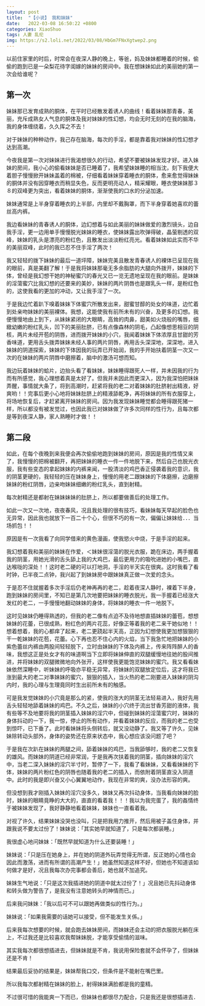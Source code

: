```yaml
---
layout: post
title:  "【小说】 我和妹妹"
date:   2022-03-08 16:50:22 +0800
categories: XiaoShuo
tags: 人妻 乱伦
img: https://s2.loli.net/2022/03/08/HbGm7FNxXgtwep2.png
---
```

以前住家里的时后，时常会在夜深人静的晚上，等爸，妈及妹妹都睡着的时候，偷偷的跑到已是一朵梨花待字闺嫁的妹妹的房间中。我在想妹妹如此的美丽她的第一次会给谁呢？

## 第一次

妹妹那已发育成熟的胴体，在平时已经散发着诱人的曲线！看着妹妹那青春，美丽，充斥成熟女人气息的胴体及我对妹妹的性幻想，均会无时无刻的在我的脑海，我的身体缠绕着，久久挥之不去！

对于妹妹的种种动作，我己存在脑海，每次的手淫，都是靠着我对妹妹的性幻想才达到高潮。

今夜我是第一次对妹妹进行我渴想很久的行动，希望不要被妹妹发现才好。进入妹妹的房间，我小心的偷看妹妹是否已睡着了，我希望妹妹睡的相当沈，刻下我便大着胆子慢慢掀开妹妹盖着的棉被，仔细看着妹妹穿着睡衣的胴体，愈来愈觉得妹妹的胴体并没有因穿睡衣而稍显失色，反而更明亮动人，精采耀眼，睡衣使妹妹那３８的双峰更为突出，看着妹妹的胴体，渐渐使我的口水的分泌加速。

妹妹通常是上半身穿着睡衣的上半部，内里却不戴胸罩，而下半身穿着她喜欢的蕾丝高内裤。

我边看妹妹的青春诱人的胴体，边幻想着与如此美丽的妹妹做爱的激烈镜头，边自我手淫，更一边用单手慢慢脱光妹妹的睡衣，使妹妹露出吹弹得破，晶萤剔透的双峰，妹妹的乳头是漂亮的粉红色，且散发出淡淡粉红亮光。看着妹妹如此实而不华的美丽双峰，此时的我已忍不住手淫了两次！

我又轻轻的拨下妹妹的最后一道坪障，妹妹完美且散发青春诱人的裸体已呈现在我的眼前，真是美翻了解！于是我将妹妹那毫无多余脂肪的大腿向外拨开，妹妹的下体，曾经是我幻想干她的神秘蜜穴的春光又已一览无遗地呈现在我的眼前。是妹妹的淫蕩蜜穴比我幻想的还要来的美妙，妹妹的两片阴唇也是跟乳头一样，是粉红色的，这使我看的更加的冲动，又让我手淫了一次。

于是我边忙着趴下嗅着妹妹下体蜜穴所散发出来，甜蜜甘醇的处女的味道，边忙着到处亲吻妹妹的美丽裸体。我想，这能使我有前所未有的兴奋，及更多的幻想。我便慢慢地由上到下，从妹妹紧闭的大眼睛，高耸的肉鼻，甜美如火烧般的嘴唇，细緻幼嫩的粉红乳头，凹下的美丽肚脐，已有点像森林的阴毛，凸起像想思相豆的阴核，两片未经开苞的阴唇，进而拨开妹妹的小穴，我闻着妹妹下体浓厚且甘甜的芳香味道，更用舌头拨弄妹妹未经人事的两片阴唇，再用舌头深深地，深深地，进入妹妹的阴道探索，妹妹的下体因我的玩弄已开始润，我的手开始扶着阴茎一次又一次的在妹妹的两片阴唇中磨擦着，脑中的激汤可想而知。

我边玩着妹妹的蛤片，边抬头看了看妹妹，妹妹睡得跟死人一样，并未因我的行为而有所感觉，我心理想着真是太好了。但我并未因此而更深入，因为我深怕把妹妹弄醒，事情就大条了，将到高潮时，赶紧将我的老二对着妹妹的肚脐射出精液，好爽哟！！完事后更小心地将妹妹肚脐上的精液舔乾净，再将妹妹的所有衣服穿上，将场地恢复后，才赶紧离开妹妹的房间。因为我发现妹妹睡觉都会睡得跟死猪一样，所以都没有被发觉过，也因此我已对妹妹做了许多次同样的性行为，且每次都是等到夜深人静，家人熟睡时才做！！

## 第二段

如此，在每个夜晚到来我便会再次偷偷地跑到妹妹的房间，原因是我的性情又来了，我慢慢的把棉被翻开，再把妹妹的睡衣一件一件地脱下来，然后自己也脱光衣服，我有些变态的拿起妹妹的内裤来闻，一股清淡的鸡巴香正侵袭着我的意识，我的阴茎更硬的，我轻轻的压在妹妹身上，慢慢的用老二跟妹妹的下体磨擦，边磨擦妹妹的粉红阴唇，边亲吻妹妹细嫩的粉红乳头，直到射精。

每次射精还是都射在妹妹妹妹的肚脐上，所以都要做善后的处理工作。

如此一次又一次地，夜夜春风，况且我处理的很有技巧，看妹妹每天早起的脸色也无异常，因此我也就放下一百二十个心，但很不巧的有一次，偏偏让妹妹给．．．当场抓包！！

原因是有一次我看了向同学借来的黄色漫画，使我慾火中烧，于是手淫的起来。

我幻想着我和美丽的妹妹在作爱，＜妹妹很淫蕩的脱光衣服，跪在床边，两手握着我的阴茎，用她光滑的舌头舔上我的大鸡巴，最后更用力的吸吮进她的小嘴巴，直达喉咙的深处！！这时老二硬的可以打地洞，手淫的半天实在很爽。这时我看了看时钟，已半夜二点钟，我兴起了到妹妹房中跟妹妹真正做一次爱的念头。

于是忍不住就握着多次手淫后仍老神再再的老二，趁着夜深人静时，裸着下半身，跑到妹妹的房间里，不知已是第几次地要把妹妹的睡衣脱光，我一手握着已经涨大发红的老二，一手慢慢地翻动妹妹的身体，将妹妹的睡衣一件一地脱下。

这时见妹妹仍睡得熟透的，但我的老二像有点迫不及待地想直插妹妹的蕾苞，想想妹妹的花蕾，已很成熟，粉红色的两片花蕊，好像正等着我的老二来干她似地！！想着想着，我的心都痒了起来，老二更跷起半天高，正因为幻想使我更加想狠狠的干一乾妹妹的花苞，花蕾。心下再也忍不住心内的火焰，当下我急忙地把妹妹的小紫色蕾丝内裤由两股间轻轻脱下，立时由妹妹的下体及内裤上，传来阵阵醉人的香味，我想这正是处女才有的味道啊当下立即将妹妹伸直的双腿缓慢地往她的股间推进，并将妹妹的双腿微微地向外张开，这样使我更能饱览妹妹的蜜穴。我又看看妹妹依然深睡中，听妹妹的呼吸亦平稳无异常，将妹妹的双腿放定位后，这才将我已涨到最大的老二对準妹妹的蜜穴，狠狠的插入，当火热的老二刚要进入妹妹的阴沟内时，我的心理与生理竟同时生出前所未有的触感。

可是我发觉妹妹的小穴竟是那么的紧，使我的涨大的阴茎无法轻易进入，我好先用舌头轻轻地舔着妹妹的鸡巴。不久之后，妹妹的小穴终于流出甘香芳甜的液体，我有些等不及地要将我的阴茎插入妹妹的淫穴中，但碰到妹妹的淫蕩蜜穴时，妹妹的身体抖动的一下，我一惊，停止的所有动作，并看着妹妹的反应，而我的老二也受到惊吓，已下垂了。此时看妹妹将头侧转后，就又没动静了。我又等了许久，见妹妹除转动头部外，身体的姿势还在原来状态中，我心想应该没问题了吧？

于是我在次趴在妹妹的两腿之间，舔着妹妹的鸡巴，当我舔够时，我的老二又恢复的雄风。而妹妹的阴道已经非常润，于是我再次扶着我的阴茎，插向妹妹的淫穴中，当老二深入妹妹的淫穴半寸时，暂停了一下，我看了看妹妹，又看看妹妹的下体，妹妹的两片粉红色的阴唇也随着我的老二的插入，而依附着阴茎直没入阴道中。此时的我是即兴奋又小心翼翼地动作，我现在非常的爽，没办法形容的爽。

但没想到我才刚插入妹妹的淫穴没多久，妹妹又再次抖动身体，当我看向妹妹的脸时，妹妹的眼睛竟睁的大大的，直直的看着我！！！我以为我完蛋了，我的姦情终于被妹妹发现了，我好静静地看着妹妹，妹妹也一直看着我。

对视了许久，结果妹妹没哭也没叫，只是把我用力推开，然后用被子盖住身体，并跟我说不要太过份了！妹妹说：「其实她早就知道了，只是每次都装睡。」

我很虚心地问妹妹：「既然早就知道为什么还要装睡！」

妹妹说：「只是压在她身上，并在她的阴道外玩弄觉得无所谓，反正她的心情也会因此而激荡，进而有所谓的高潮产生！」她虽然知道这样不好，但她也不知道该如何做才是好，况且我每次办完事都会善后，她也就不加追究。

妹妹生气地说：「只是这次我插进她的阴道中就太过份了！」况且她已先抖动身体和转头做为警告了，是我没有注意她转头的神情而已。」

后来我问妹妹：「我以后可不可以跟她再做类似的性行为。」

妹妹说：「如果我需要的话她可以接受，但不能发生关係。」

后来我每次想要的时候，就会跑去妹妹房间，而妹妹还会主动的把衣服脱光躺在床上，不过我还是比较喜欢我帮妹妹脱，才能享受偷情的滋味。

其实我每次都很想插进去，但妹妹就是不肯，我说用保险套就不会怀孕了，但妹妹还是不肯！

结果最后妥协的结果是，妹妹帮我口交，但条件是不能射在嘴巴里。

所以我每次都射精在妹妹的脸上，射得妹妹满脸都是我的童精。

不过很可惜的我能爽一下而已，但妹妹也都很尽力配合，只是我还是很想插进去．